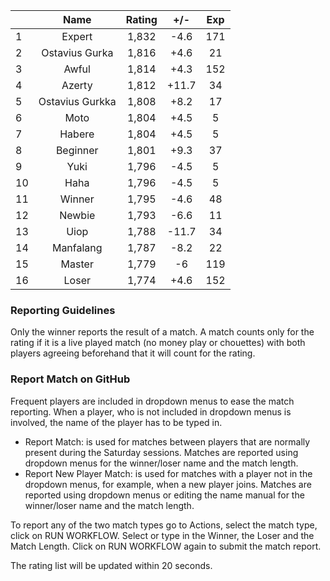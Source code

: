 | |Name|Rating|+/-|Exp|
|-|:--:|:----:|:-:|:-:|
|1|Expert|1,832|-4.6|171|
|2|Ostavius Gurka|1,816|+4.6|21|
|3|Awful|1,814|+4.3|152|
|4|Azerty|1,812|+11.7|34|
|5|Ostavius Gurkka|1,808|+8.2|17|
|6|Moto|1,804|+4.5|5|
|7|Habere|1,804|+4.5|5|
|8|Beginner|1,801|+9.3|37|
|9|Yuki|1,796|-4.5|5|
|10|Haha|1,796|-4.5|5|
|11|Winner|1,795|-4.6|48|
|12|Newbie|1,793|-6.6|11|
|13|Uiop|1,788|-11.7|34|
|14|Manfalang|1,787|-8.2|22|
|15|Master|1,779|-6|119|
|16|Loser|1,774|+4.6|152|


### Reporting Guidelines

Only the winner reports the result of a match.
A match counts only for the rating if it is a live played match (no money play or chouettes)
with both players agreeing beforehand that it will count for the rating.


### Report Match on GitHub

Frequent players are included in dropdown menus to ease the match reporting.
When a player, who is not included in dropdown menus is involved, the name of the player has to be typed in.

- Report Match:  is used for matches between players that are normally present during the Saturday sessions.
  Matches are reported using dropdown menus for the winner/loser name and the match length.
- Report New Player Match:  is used for matches with a player not in the dropdown menus, for example, when a new player joins.
  Matches are reported using dropdown menus or editing the name manual for the winner/loser name and the match length.

To report any of the two match types go to Actions, select the match type, click on RUN WORKFLOW.
Select or type in the Winner, the Loser and the Match Length.
Click on RUN WORKFLOW again to submit the match report.

The rating list will be updated within 20 seconds.
